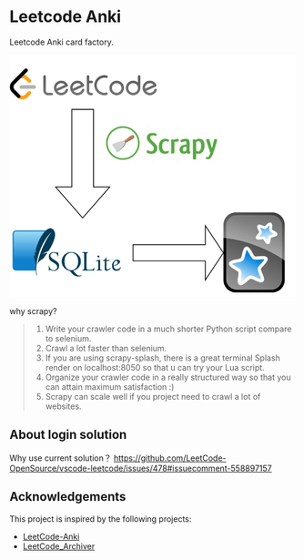 # Leetcode Anki

Leetcode Anki card factory.

![architecture](data/leetcode-anki.svg)

why scrapy?

> 1. Write your crawler code in a much shorter Python script compare to selenium.
> 2. Crawl a lot faster than selenium.
> 3. If you are using scrapy-splash, there is a great terminal Splash render on localhost:8050 so that u can try your Lua script.
> 4. Organize your crawler code in a really structured way so that you can attain maximum satisfaction :)
> 5. Scrapy can scale well if you project need to crawl a lot of websites.

## About login solution

Why use current solution？ https://github.com/LeetCode-OpenSource/vscode-leetcode/issues/478#issuecomment-558897157

## Acknowledgements

This project is inspired by the following projects:

- [LeetCode-Anki](https://github.com/Peng-YM/LeetCode-Anki)
- [LeetCode_Archiver](https://github.com/ZintrulCre/LeetCode_Archiver)
